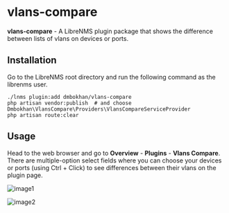 # vlans-compare
**vlans-compare** - A LibreNMS plugin package that shows the difference between lists of vlans on devices or ports.

## Installation
Go to the LibreNMS root directory and run the following command as the librenms user.

    ./lnms plugin:add dmbokhan/vlans-compare
    php artisan vendor:publish  # and choose Dmbokhan\VlansCompare\Providers\VlansCompareServiceProvider
    php artisan route:clear

## Usage
Head to the web browser and go to **Overview** - **Plugins** - **Vlans Compare**. There are multiple-option select fields where you can choose your devices or ports (using Ctrl + Click) to see differences between their vlans on the plugin page.

![image1](https://i.imgur.com/i8vluto.png)

![image2](https://i.imgur.com/5SYyOa3.png)
